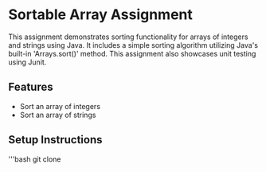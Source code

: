 # Sortable Array Assignment 
This assignment demonstrates sorting functionality for arrays of integers and strings using Java. It includes a simple sorting algorithm utilizing Java's built-in 'Arrays.sort()' method. This assignment also showcases unit testing using Junit. 

## Features 
- Sort an array of integers
- Sort an array of strings

## Setup Instructions 
'''bash 
git clone 
